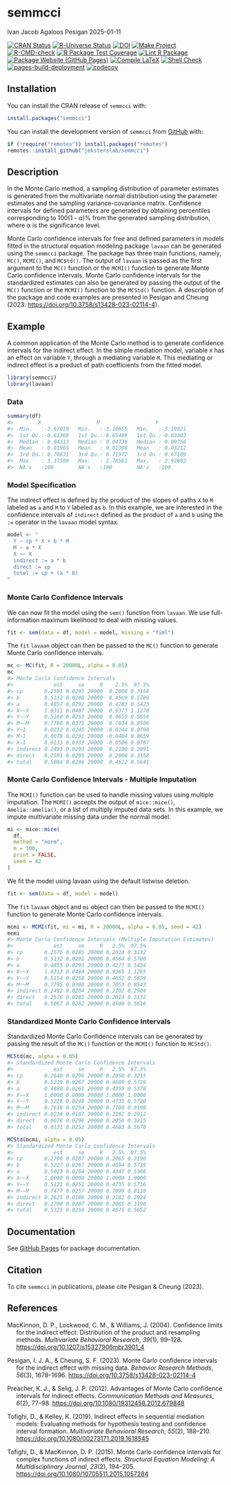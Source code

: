 semmcci
================
Ivan Jacob Agaloos Pesigan
2025-01-11

<!-- README.md is generated from .setup/readme/README.Rmd. Please edit that file -->

<!-- badges: start -->

[![CRAN
Status](https://www.r-pkg.org/badges/version/semmcci)](https://cran.r-project.org/package=semmcci)
[![R-Universe
Status](https://jeksterslab.r-universe.dev/badges/semmcci)](https://jeksterslab.r-universe.dev/semmcci)
[![DOI](https://zenodo.org/badge/DOI/10.3758/s13428-023-02114-4.svg)](https://doi.org/10.3758/s13428-023-02114-4)
[![Make
Project](https://github.com/jeksterslab/semmcci/actions/workflows/make.yml/badge.svg)](https://github.com/jeksterslab/semmcci/actions/workflows/make.yml)
[![R-CMD-check](https://github.com/jeksterslab/semmcci/actions/workflows/check-full.yml/badge.svg)](https://github.com/jeksterslab/semmcci/actions/workflows/check-full.yml)
[![R Package Test
Coverage](https://github.com/jeksterslab/semmcci/actions/workflows/test-coverage.yml/badge.svg)](https://github.com/jeksterslab/semmcci/actions/workflows/test-coverage.yml)
[![Lint R
Package](https://github.com/jeksterslab/semmcci/actions/workflows/lint.yml/badge.svg)](https://github.com/jeksterslab/semmcci/actions/workflows/lint.yml)
[![Package Website (GitHub
Pages)](https://github.com/jeksterslab/semmcci/actions/workflows/pkgdown-gh-pages.yml/badge.svg)](https://github.com/jeksterslab/semmcci/actions/workflows/pkgdown-gh-pages.yml)
[![Compile
LaTeX](https://github.com/jeksterslab/semmcci/actions/workflows/latex.yml/badge.svg)](https://github.com/jeksterslab/semmcci/actions/workflows/latex.yml)
[![Shell
Check](https://github.com/jeksterslab/semmcci/actions/workflows/shellcheck.yml/badge.svg)](https://github.com/jeksterslab/semmcci/actions/workflows/shellcheck.yml)
[![pages-build-deployment](https://github.com/jeksterslab/semmcci/actions/workflows/pages/pages-build-deployment/badge.svg)](https://github.com/jeksterslab/semmcci/actions/workflows/pages/pages-build-deployment)
[![codecov](https://codecov.io/gh/jeksterslab/semmcci/branch/main/graph/badge.svg?token=KVLUET3DJ6)](https://codecov.io/gh/jeksterslab/semmcci)
<!-- badges: end -->

## Installation

You can install the CRAN release of `semmcci` with:

``` r
install.packages("semmcci")
```

You can install the development version of `semmcci` from
[GitHub](https://github.com/jeksterslab/semmcci) with:

``` r
if (!require("remotes")) install.packages("remotes")
remotes::install_github("jeksterslab/semmcci")
```

## Description

In the Monte Carlo method, a sampling distribution of parameter
estimates is generated from the multivariate normal distribution using
the parameter estimates and the sampling variance-covariance matrix.
Confidence intervals for defined parameters are generated by obtaining
percentiles corresponding to 100(1 - α)% from the generated sampling
distribution, where α is the significance level.

Monte Carlo confidence intervals for free and defined parameters in
models fitted in the structural equation modeling package `lavaan` can
be generated using the `semmcci` package. The package has three main
functions, namely, `MC()`, `MCMI()`, and `MCStd()`. The output of
`lavaan` is passed as the first argument to the `MC()` function or the
`MCMI()` function to generate Monte Carlo confidence intervals. Monte
Carlo confidence intervals for the standardized estimates can also be
generated by passing the output of the `MC()` function or the `MCMI()`
function to the `MCStd()` function. A description of the package and
code examples are presented in Pesigan and Cheung (2023:
<https://doi.org/10.3758/s13428-023-02114-4>).

## Example

A common application of the Monte Carlo method is to generate confidence
intervals for the indirect effect. In the simple mediation model,
variable `X` has an effect on variable `Y`, through a mediating variable
`M`. This mediating or indirect effect is a product of path coefficients
from the fitted model.

``` r
library(semmcci)
library(lavaan)
```

### Data

``` r
summary(df)
#>        X                  M                  Y           
#>  Min.   :-3.67019   Min.   :-3.10655   Min.   :-3.19021  
#>  1st Qu.:-0.61308   1st Qu.:-0.65409   1st Qu.:-0.63303  
#>  Median : 0.04313   Median : 0.04738   Median : 0.00756  
#>  Mean   : 0.01965   Mean   : 0.01308   Mean   : 0.03212  
#>  3rd Qu.: 0.70831   3rd Qu.: 0.71972   3rd Qu.: 0.67109  
#>  Max.   : 3.37509   Max.   : 2.78561   Max.   : 2.92802  
#>  NA's   :100        NA's   :100        NA's   :100
```

### Model Specification

The indirect effect is defined by the product of the slopes of paths `X`
to `M` labeled as `a` and `M` to `Y` labeled as `b`. In this example, we
are interested in the confidence intervals of `indirect` defined as the
product of `a` and `b` using the `:=` operator in the `lavaan` model
syntax.

``` r
model <- "
  Y ~ cp * X + b * M
  M ~ a * X
  X ~~ X
  indirect := a * b
  direct := cp
  total := cp + (a * b)
"
```

### Monte Carlo Confidence Intervals

We can now fit the model using the `sem()` function from `lavaan`. We
use full-information maximum likelihood to deal with missing values.

``` r
fit <- sem(data = df, model = model, missing = "fiml")
```

The `fit` `lavaan` object can then be passed to the `MC()` function to
generate Monte Carlo confidence intervals.

``` r
mc <- MC(fit, R = 20000L, alpha = 0.05)
mc
#> Monte Carlo Confidence Intervals
#>             est     se     R    2.5%  97.5%
#> cp       0.2591 0.0295 20000  0.2008 0.3158
#> b        0.5132 0.0288 20000  0.4569 0.5709
#> a        0.4857 0.0292 20000  0.4283 0.5423
#> X~~X     1.0311 0.0487 20000  0.9373 1.1278
#> Y~~Y     0.5160 0.0253 20000  0.4659 0.5656
#> M~~M     0.7780 0.0375 20000  0.7034 0.8506
#> Y~1      0.0232 0.0245 20000 -0.0244 0.0708
#> M~1      0.0078 0.0291 20000 -0.0484 0.0659
#> X~1      0.0133 0.0333 20000 -0.0506 0.0787
#> indirect 0.2493 0.0203 20000  0.2100 0.2891
#> direct   0.2591 0.0295 20000  0.2008 0.3158
#> total    0.5084 0.0286 20000  0.4522 0.5641
```

### Monte Carlo Confidence Intervals - Multiple Imputation

The `MCMI()` function can be used to handle missing values using
multiple imputation. The `MCMI()` accepts the output of `mice::mice()`,
`Amelia::amelia()`, or a list of multiply imputed data sets. In this
example, we impute multivariate missing data under the normal model.

``` r
mi <- mice::mice(
  df,
  method = "norm",
  m = 100,
  print = FALSE,
  seed = 42
)
```

We fit the model using lavaan using the default listwise deletion.

``` r
fit <- sem(data = df, model = model)
```

The `fit` `lavaan` object and `mi` object can then be passed to the
`MCMI()` function to generate Monte Carlo confidence intervals.

``` r
mcmi <- MCMI(fit, mi = mi, R = 20000L, alpha = 0.05, seed = 42)
mcmi
#> Monte Carlo Confidence Intervals (Multiple Imputation Estimates)
#>             est     se     R   2.5%  97.5%
#> cp       0.2576 0.0285 20000 0.2014 0.3132
#> b        0.5132 0.0291 20000 0.4564 0.5700
#> a        0.4855 0.0293 20000 0.4277 0.5434
#> X~~X     1.0313 0.0484 20000 0.9365 1.1265
#> Y~~Y     0.5154 0.0258 20000 0.4652 0.5659
#> M~~M     0.7795 0.0380 20000 0.7053 0.8543
#> indirect 0.2492 0.0204 20000 0.2102 0.2904
#> direct   0.2576 0.0285 20000 0.2014 0.3132
#> total    0.5067 0.0282 20000 0.4509 0.5616
```

### Standardized Monte Carlo Confidence Intervals

Standardized Monte Carlo Confidence intervals can be generated by
passing the result of the `MC()` function or the `MCMI()` function to
`MCStd()`.

``` r
MCStd(mc, alpha = 0.05)
#> Standardized Monte Carlo Confidence Intervals
#>             est     se     R   2.5%  97.5%
#> cp       0.2648 0.0296 20000 0.2058 0.3215
#> b        0.5219 0.0267 20000 0.4689 0.5729
#> a        0.4880 0.0261 20000 0.4359 0.5378
#> X~~X     1.0000 0.0000 20000 1.0000 1.0000
#> Y~~Y     0.5226 0.0248 20000 0.4735 0.5720
#> M~~M     0.7618 0.0254 20000 0.7108 0.8100
#> indirect 0.0234 0.0187 20000 0.2182 0.2912
#> direct   0.0078 0.0296 20000 0.2058 0.3215
#> total    0.0131 0.0252 20000 0.4683 0.5670
```

``` r
MCStd(mcmi, alpha = 0.05)
#> Standardized Monte Carlo Confidence Intervals
#>             est     se     R   2.5%  97.5%
#> cp       0.2700 0.0287 20000 0.2065 0.3190
#> b        0.5227 0.0267 20000 0.4694 0.5738
#> a        0.5023 0.0264 20000 0.4347 0.5386
#> X~~X     1.0000 0.0000 20000 1.0000 1.0000
#> Y~~Y     0.5121 0.0251 20000 0.4735 0.5716
#> M~~M     0.7477 0.0257 20000 0.7099 0.8110
#> indirect 0.2625 0.0188 20000 0.2182 0.2924
#> direct   0.2700 0.0287 20000 0.2065 0.3190
#> total    0.5325 0.0250 20000 0.4675 0.5652
```

## Documentation

See [GitHub Pages](https://jeksterslab.github.io/semmcci/index.html) for
package documentation.

## Citation

To cite `semmcci` in publications, please cite Pesigan & Cheung (2023).

## References

<div id="refs" class="references csl-bib-body hanging-indent"
entry-spacing="0" line-spacing="2">

<div id="ref-MacKinnon-Lockwood-Williams-2004" class="csl-entry">

MacKinnon, D. P., Lockwood, C. M., & Williams, J. (2004). Confidence
limits for the indirect effect: Distribution of the product and
resampling methods. *Multivariate Behavioral Research*, *39*(1), 99–128.
<https://doi.org/10.1207/s15327906mbr3901_4>

</div>

<div id="ref-Pesigan-Cheung-2023" class="csl-entry">

Pesigan, I. J. A., & Cheung, S. F. (2023). Monte Carlo confidence
intervals for the indirect effect with missing data. *Behavior Research
Methods*, *56*(3), 1678–1696.
<https://doi.org/10.3758/s13428-023-02114-4>

</div>

<div id="ref-Preacher-Selig-2012" class="csl-entry">

Preacher, K. J., & Selig, J. P. (2012). Advantages of Monte Carlo
confidence intervals for indirect effects. *Communication Methods and
Measures*, *6*(2), 77–98. <https://doi.org/10.1080/19312458.2012.679848>

</div>

<div id="ref-Tofighi-Kelley-2019" class="csl-entry">

Tofighi, D., & Kelley, K. (2019). Indirect effects in sequential
mediation models: Evaluating methods for hypothesis testing and
confidence interval formation. *Multivariate Behavioral Research*,
*55*(2), 188–210. <https://doi.org/10.1080/00273171.2019.1618545>

</div>

<div id="ref-Tofighi-MacKinnon-2015" class="csl-entry">

Tofighi, D., & MacKinnon, D. P. (2015). Monte Carlo confidence intervals
for complex functions of indirect effects. *Structural Equation
Modeling: A Multidisciplinary Journal*, *23*(2), 194–205.
<https://doi.org/10.1080/10705511.2015.1057284>

</div>

</div>
